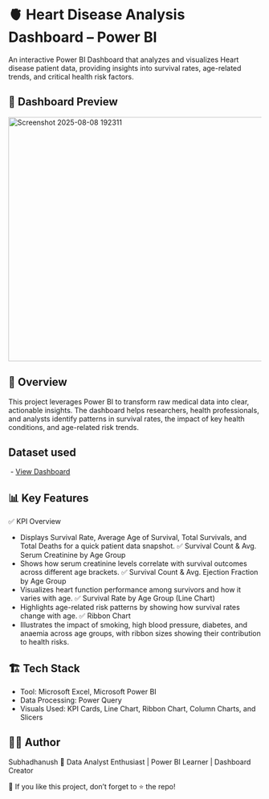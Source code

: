 # 🫀 Heart Disease Analysis Dashboard – Power BI

An interactive Power BI Dashboard that analyzes and visualizes Heart disease patient data, providing insights into survival rates, age-related trends, and critical health risk factors.

## 📸 Dashboard Preview
<img width="871" height="486" alt="Screenshot 2025-08-08 192311" src="https://github.com/user-attachments/assets/644004bd-d7ed-4bf1-b259-b40dea4a358f" />

## 📌 Overview
This project leverages Power BI to transform raw medical data into clear, actionable insights.
The dashboard helps researchers, health professionals, and analysts identify patterns in survival rates, the impact of key health conditions, and age-related risk trends.

## Dataset used 
 - <a href="https://github.com/Subhadhanush-R/Amazonprime-Analysis/blob/main/Amazonprime_Analysis.pbix">View Dashboard</a>
 
## 📊 Key Features
✅ KPI Overview
* Displays Survival Rate, Average Age of Survival, Total Survivals, and Total Deaths for a quick patient data snapshot.
✅ Survival Count & Avg. Serum Creatinine by Age Group
* Shows how serum creatinine levels correlate with survival outcomes across different age brackets.
✅ Survival Count & Avg. Ejection Fraction by Age Group
* Visualizes heart function performance among survivors and how it varies with age.
✅ Survival Rate by Age Group (Line Chart)
* Highlights age-related risk patterns by showing how survival rates change with age.
✅ Ribbon Chart
* Illustrates the impact of smoking, high blood pressure, diabetes, and anaemia across age groups, with ribbon sizes showing their contribution to health risks.

## 🏗️ Tech Stack
* Tool: Microsoft Excel, Microsoft Power BI
* Data Processing: Power Query
* Visuals Used: KPI Cards, Line Chart, Ribbon Chart, Column Charts, and Slicers

## 👨‍💻 Author
Subhadhanush 
📌 Data Analyst Enthusiast | Power BI Learner | Dashboard Creator

🌟 If you like this project, don’t forget to ⭐ the repo!

